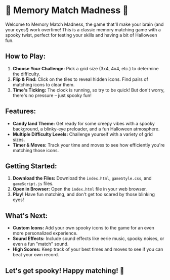 # 👻 Memory Match Madness 🧠

Welcome to Memory Match Madness, the game that'll make your brain (and your eyes!) work overtime!  This is a classic memory matching game with a spooky twist, perfect for testing your skills and having a bit of Halloween fun.  

## How to Play:

1. **Choose Your Challenge:** Pick a grid size (3x4, 4x4, etc.) to determine the difficulty.
2. **Flip & Find:** Click on the tiles to reveal hidden icons.  Find pairs of matching icons to clear them.
3. **Time's Ticking:** The clock is running, so try to be quick!  But don't worry, there's no pressure – just spooky fun! 

## Features:

* **Candy land Theme:**  Get ready for some creepy vibes with a spooky background, a blinky-eye preloader, and a fun Halloween atmosphere.
* **Multiple Difficulty Levels:** Challenge yourself with a variety of grid sizes.
* **Timer & Moves:** Track your time and moves to see how efficiently you're matching those icons.

## Getting Started:

1. **Download the Files:**  Download the `index.html`, `gameStyle.css`, and `gameScript.js` files.
2. **Open in Browser:** Open the `index.html` file in your web browser.
3. **Play!**  Have fun matching, and don't get too scared by those blinking eyes!

## What's Next:

- **Custom Icons:** Add your own spooky icons to the game for an even more personalized experience.
- **Sound Effects:**  Include sound effects like eerie music, spooky noises, or even a fun "match" sound.
- **High Scores:** Keep track of your best times and moves to see if you can beat your own record.

## Let's get spooky!  Happy matching!  🎃 

<br/>
